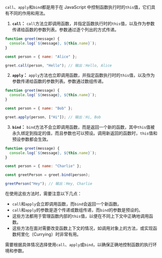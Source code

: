 `call`、`apply`和`bind`都是用于在 JavaScript 中控制函数执行时的`this`值，它们具有不同的作用和用法。

1. **`call`：** `call`方法立即调用函数，并指定函数执行时的`this`值，以及作为参数传递给函数的参数列表。参数通过逐个列出的方式传递。

```javascript
function greet(message) {
  console.log(`${message}, ${this.name}`);
}

const person = { name: "Alice" };

greet.call(person, "Hello"); // 输出：Hello, Alice
```

2. **`apply`：** `apply`方法也立即调用函数，并指定函数执行时的`this`值，以及作为参数传递给函数的参数列表。参数通过数组传递。

```javascript
function greet(message) {
  console.log(`${message}, ${this.name}`);
}

const person = { name: "Bob" };

greet.apply(person, ["Hi"]); // 输出：Hi, Bob
```

3. **`bind`：** `bind`方法不会立即调用函数，而是返回一个新的函数，其中`this`值被永久绑定到指定的值，而且参数也可以预设。调用新返回的函数时，`this`值和预设参数都会生效。

```javascript
function greet(message) {
  console.log(`${message}, ${this.name}`);
}

const person = { name: "Charlie" };

const greetPerson = greet.bind(person);

greetPerson("Hey"); // 输出：Hey, Charlie
```

在使用这些方法时，需要注意以下几点：

- `call`和`apply`会立即调用函数，而`bind`会返回一个新函数。
- `call`和`apply`的参数是逐个传递或数组传递，而`bind`的参数是预设的。
- 这些方法都用于管理函数内部的`this`值，以便在不同上下文中正确地调用函数。
- 这些方法在面对需要改变函数上下文的情况，如调用对象上的方法，或实现函数柯里化（Currying）时非常有用。

需要根据具体情况选择使用`call`、`apply`或`bind`，以确保正确地控制函数的执行环境和参数。
